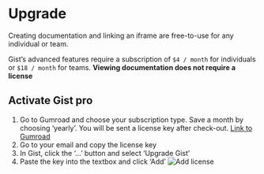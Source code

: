 # Upgrade

Creating documentation and linking an iframe are free-to-use for any individual or team.


Gist’s advanced features require a subscription of `$4 / month` for individuals or `$18 / month` for teams. **Viewing documentation does not require a license**


## Activate Gist pro


1. Go to Gumroad and choose your subscription type. Save a month by choosing ‘yearly’. You will be sent a license key after check-out. [Link to Gumroad](https://mikewilson.gumroad.com/l/gist)
2. Go to your email and copy the license key
3. In Gist, click the ‘…’ button and select ‘Upgrade Gist’
4. Paste the key into the textbox and click ‘Add’     ![Add license](https://i.gyazo.com/a95570f38d89fe4f823545e5d7b9dec6.png)


